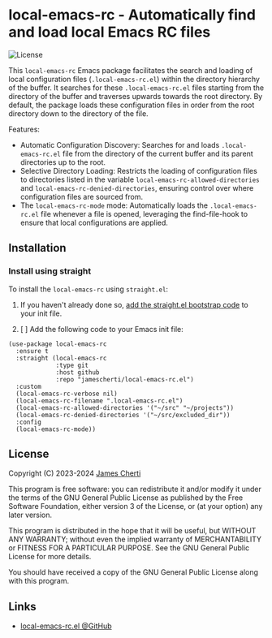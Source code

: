 # local-emacs-rc - Automatically find and load local Emacs RC files
![License](https://img.shields.io/github/license/jamescherti/local-emacs-rc.el)

This `local-emacs-rc` Emacs package facilitates the search and loading of local configuration files (`.local-emacs-rc.el`) within the directory hierarchy of the buffer. It searches for these `.local-emacs-rc.el` files starting from the directory of the buffer and traverses upwards towards the root directory. By default, the package loads these configuration files in order from the root directory down to the directory of the file.

Features:
- Automatic Configuration Discovery: Searches for and loads `.local-emacs-rc.el` file from the
  directory of the current buffer and its parent directories up to the root.
- Selective Directory Loading: Restricts the loading of configuration files to directories listed in the variable `local-emacs-rc-allowed-directories` and `local-emacs-rc-denied-directories`, ensuring control over where configuration files are sourced from.
- The `local-emacs-rc-mode` mode: Automatically loads the `.local-emacs-rc.el` file whenever a file is opened, leveraging the find-file-hook to ensure that local configurations are applied.

## Installation

### Install using straight

To install the `local-emacs-rc` using `straight.el`:

1. If you haven't already done so, [add the straight.el bootstrap code](https://github.com/radian-software/straight.el?tab=readme-ov-file#getting-started) to your init file.

2. [ ] Add the following code to your Emacs init file:
```
(use-package local-emacs-rc
  :ensure t
  :straight (local-emacs-rc
             :type git
             :host github
             :repo "jamescherti/local-emacs-rc.el")
  :custom
  (local-emacs-rc-verbose nil)
  (local-emacs-rc-filename ".local-emacs-rc.el")
  (local-emacs-rc-allowed-directories '("~/src" "~/projects"))
  (local-emacs-rc-denied-directories '("~/src/excluded_dir"))
  :config
  (local-emacs-rc-mode))
```

## License

Copyright (C) 2023-2024 [James Cherti](https://www.jamescherti.com)

This program is free software: you can redistribute it and/or modify it under the terms of the GNU General Public License as published by the Free Software Foundation, either version 3 of the License, or (at your option) any later version.

This program is distributed in the hope that it will be useful, but WITHOUT ANY WARRANTY; without even the implied warranty of MERCHANTABILITY or FITNESS FOR A PARTICULAR PURPOSE. See the GNU General Public License for more details.

You should have received a copy of the GNU General Public License along with this program.

## Links

- [local-emacs-rc.el @GitHub](https://github.com/jamescherti/local-emacs-rc.el)
